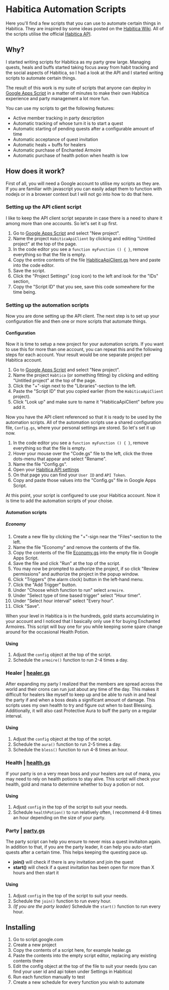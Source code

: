 # Habitica Automation Scripts

Here you'll find a few scripts that you can use to automate certain things in Habitica. They are inspired by some ideas posted on the [Habitica Wiki](https://habitica.fandom.com/wiki/Google_Apps_Script). All of the scripts utilise the official [Habitica API](https://habitica.com/apidoc/).

## Why?

I started writing scripts for Habitica as my party grew large. Managing quests, heals and buffs started taking focus away from habit tracking and the social aspects of Habitica, so I had a look at the API and I started writing scripts to automate certain things.

The result of this work is my suite of scripts that anyone can deploy in [Google Apps Script](https://script.google.com) in a matter of minutes to make their own Habitica experience and party management a lot more fun.

You can use my scripts to get the following features:
- Active member tracking in party description
- Automatic tracking of whose turn it is to start a quest
- Automatic starting of pending quests after a configurable amount of time
- Automatic acceptance of quest invitation
- Automatic heals + buffs for healers
- Automatic purchase of Enchanted Armoire
- Automatic purchase of health potion when health is low

## How does it work?

First of all, you will need a Google account to utilise my scripts as they are. If you are familiar with javascript you can easily adapt them to function with nodejs or in a browser context but I will not go into how to do that here.

### Setting up the API client script

I like to keep the API client script separate in case there is a need to share it among more than one accounts. So let's set it up first.

1. Go to [Google Apps Script](https://script.google.com) and select "New project".
2. Name the project `HabiticaApiClient` by clicking and editing "Untitled project" at the top of the page.
3. In the code editor you see a `function myFunction () { }`, remove everything so that the file is empty.
4. Copy the entire contents of the file [HabiticaApiClient.gs](https://github.com/alexanderczigler/habitica/blob/main/HabiticaApiClient.gs) here and paste into the code editor.
5. Save the script.
6. Click the "Project Settings" (cog icon) to the left and look for the "IDs" section,
7. Copy the "Script ID" that you see, save this code somewhere for the time being.

### Setting up the automation scripts

Now you are done setting up the API client. The next step is to set up your configuration file and then one or more scripts that automate things.

#### Configuration

Now it is time to setup a new project for your automation scripts. If you want to use this for more than one account, you can repeat this and the following steps for each account. Your result would be one separate project per Habitica account.

1. Go to [Google Apps Script](https://script.google.com) and select "New project".
2. Name the project `Habtica` (or something fitting) by clicking and editing "Untitled project" at the top of the page.
3. Click the "+"-sign next to the "Libraries"-section to the left.
4. Paste the "Script ID" that you copied earlier (from the `HabiticaApiClient` project).
5. Click "Look up" and make sure to name it "HabiticaApiClient" before you add it.

Now you have the API client referenced so that it is ready to be used by the automation scripts. All of the automation scripts use a shared configuration file, `Config.gs`, where your personal settings are stored. So let's set it up now.

1. In the code editor you see a `function myFunction () { }`, remove everything so that the file is empty.
2. Hover your mouse over the "Code.gs" file to the left, click the three dots-menu that appear and select "Rename".
3. Name the file "Config.gs".
4. Open your [Habitica API settings](https://habitica.com/user/settings/api)
5. On that page you can find your `User ID` and `API Token`.
6. Copy and paste those values into the "Config.gs" file in Google Apps Script.

At this point, your script is configured to use your Habitica account. Now it is time to add the automation scripts of your choise.

#### Automation scripts

##### Economy

1. Create a new file by clicking the "+"-sign near the "Files"-section to the left.
2. Name the file "Economy" and remove the contents of the file.
3. Copy the contents of the file [Economy.gs](https://github.com/alexanderczigler/habitica/blob/main/Economy.gs) into the empty file in Google Apps Script.
4. Save the file and click "Run" at the top of the script.
5. You may now be prompted to authorize the project, if so click "Review permissions" and authorize the project in the popup window.
7. Click "Triggers" (the alarm clock) button in the left-hand menu.
8. Click the "Add Trigger" button.
9. Under "Choose which function to run" select `armoire`.
10. Under "Select type of time based trigger" select "Hour timer".
11. Under "Select hour interval" select "Every hour".
12. Click "Save".

When your level in Habitica is in the hundreds, gold starts accumulating in your account and I noticed that I basically only use it for buying Enchanted Armoires. This script will buy one for you while keeping some spare change around for the occasional Health Potion.

#### Using

1. Adjust the `config` object at the top of the script.
2. Schedule the `armoire()` function to run 2-4 times a day.

### Healer | [healer.gs](https://github.com/alexanderczigler/habitica/blob/main/economy.gs)

After expanding my party I realized that the members are spread across the world and their crons can run just about any time of the day. This makes it difficult for healers like myself to keep up and be able to rush in and heal the party if and when a boss deals a significant amount of damage. This scripts uses my own health to try and figure out when to bast Blessing. Additionally, it will also cast Protective Aura to buff the party on a regular interval.

#### Using

1. Adjust the `config` object at the top of the script.
2. Schedule the `aura()` function to run 2-5 times a day.
3. Schedule the `bless()` function to run 4-8 times an hour.

### Health | [health.gs](https://github.com/alexanderczigler/habitica/blob/main/economy.gs)

If your party is on a very mean boss and your healers are out of mana, you may need to rely on health potions to stay alive. This script will check your health, gold and mana to determine whether to buy a potion or not.

#### Using

1. Adjust `config` in the top of the script to suit your needs.
2. Schedule `healthPotion()` to run relatively often, I recommend 4-8 times an hour depending on the size of your party.

### Party | [party.gs](https://github.com/alexanderczigler/habitica/blob/main/economy.gs)

The party script can help you ensure to never miss a quest invitaiton again. In addition to that, if you are the party leader, it can help you auto-start quests after a certain time. This helps keeping the questing pace up.

- **join()** will check if there is any invitation and join the quest
- **start()** will check if a quest invitation has been open for more than X hours and then start it

#### Using

1. Adjust `config` in the top of the script to suit your needs.
2. Schedule the `join()` function to run every hour.
3. _(If you are the party leader)_ Schedule the `start()` function to run every hour.

## Installing

1. Go to script.google.com
2. Create a new project
3. Copy the contents of a script here, for example healer.gs
4. Paste the contents into the empty script editor, replacing any existing contents there
5. Edit the config object at the top of the file to suit your needs (you can find your user id and api token under Settings in Habitica)
6. Run each function manually to test
7. Create a new schedule for every function you wish to automate
